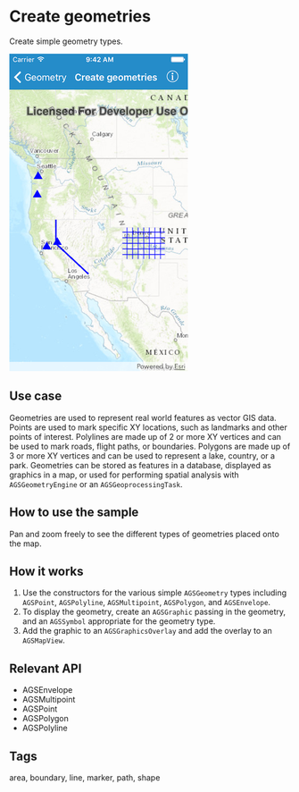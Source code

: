 # Create geometries

Create simple geometry types.

![Image of create geometries](create-geometries.png)

## Use case

Geometries are used to represent real world features as vector GIS data. Points are used to mark specific XY locations, such as landmarks and other points of interest. Polylines are made up of 2 or more XY vertices and can be used to mark roads, flight paths, or boundaries. Polygons are made up of 3 or more XY vertices and can be used to represent a lake, country, or a park. Geometries can be stored as features in a database, displayed as graphics in a map, or used for performing spatial analysis with `AGSGeometryEngine` or an `AGSGeoprocessingTask`.

## How to use the sample

Pan and zoom freely to see the different types of geometries placed onto the map.

## How it works

1. Use the constructors for the various simple `AGSGeometry` types including `AGSPoint`, `AGSPolyline`, `AGSMultipoint`, `AGSPolygon`, and `AGSEnvelope`.
2. To display the geometry, create an `AGSGraphic` passing in the geometry, and an `AGSSymbol` appropriate for the geometry type.
3. Add the graphic to an `AGSGraphicsOverlay` and add the overlay to an `AGSMapView`.

## Relevant API

* AGSEnvelope
* AGSMultipoint
* AGSPoint
* AGSPolygon
* AGSPolyline

## Tags

area, boundary, line, marker, path, shape
